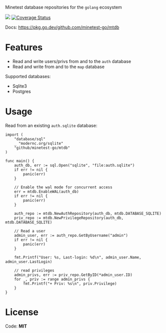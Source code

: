 Minetest database repositories for the `golang` ecosystem

![](https://github.com/minetest-go/mtdb/workflows/test/badge.svg)
[![Coverage Status](https://coveralls.io/repos/github/minetest-go/mtdb/badge.svg)](https://coveralls.io/github/minetest-go/mtdb)

Docs: https://pkg.go.dev/github.com/minetest-go/mtdb

# Features

* Read and write users/privs from and to the `auth` database
* Read and write from and to the `map` database

Supported databases:

* Sqlite3
* Postgres

# Usage

Read from an existing `auth.sqlite` database:
```golang
import (
    "database/sql"
    _ "modernc.org/sqlite"
    "github/minetest-go/mtdb"
)

func main() {
    auth_db, err := sql.Open("sqlite", "file:auth.sqlite")
    if err != nil {
        panic(err)
    }

    // Enable the wal mode for concurrent access
    err = mtdb.EnableWAL(auth_db)
    if err != nil {
        panic(err)
    }

    auth_repo := mtdb.NewAuthRepository(auth_db, mtdb.DATABASE_SQLITE)
    priv_repo := mtdb.NewPrivilegeRepository(auth_db, mtdb.DATABASE_SQLITE)

    // Read a user
    admin_user, err := auth_repo.GetByUsername("admin")
    if err != nil {
        panic(err)
    }

    fmt.Printf("User: %s, Last-login: %d\n", admin_user.Name, admin_user.LastLogin)

    // read privileges
    admin_privs, err := priv_repo.GetByID(*admin_user.ID)
    for _, priv := range admin_privs {
        fmt.Printf("+ Priv: %s\n", priv.Privilege)
    }
}
```


# License

Code: **MIT**